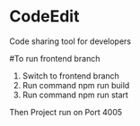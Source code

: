 # CodeEdit
Code sharing tool for developers


#To run frontend branch
1) Switch to frontend branch
2) Run command npm run build
3) Run command npm run start

Then Project run on Port 4005